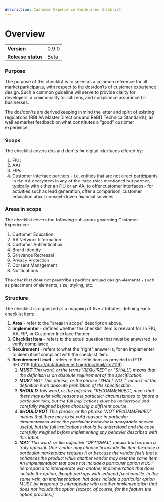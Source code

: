 ```yaml
---
description: Customer Experience Guidelines Checklist
---
```


# Overview

|                    |       |
| ------------------ | ----- |
| **Version**        | 0.9.0 |
| **Release status** | Beta  |

### Purpose

The purpose of this checklist is to serve as a common reference for all market participants, with respect to the dos/don'ts of customer experience design. Such a common guideline will serve to provide clarity for developers, a commonality for citizens, and compliance assurance for businesses.

The dos/don'ts are derived keeping in mind the letter and spirit of existing regulations (RBI AA Master Directions and ReBIT Technical Standards), as well as market feedback on what constitutes a "good" customer experience.

### Scope

The checklist covers dos and don'ts for digital interfaces offered by:

1. FIUs
2. AAs
3. FIPs
4. Customer interface partners - i.e. entities that are not direct participants in the AA ecosystem in any of the three roles mentioned but partner, typically with either an FIU or an AA, to offer customer interfaces - for activities such as lead generation, offer a comparison, customer education about consent-driven financial services.

### Areas in scope

The checklist covers the following sub-areas governing Customer Experience:

1. Customer Education
2. AA Network Information
3. Customer Authentication
4. Brand Identity
5. Grievance Redressal
6. Privacy Protection
7. Consent Management
8. Notifications

The checklist does not prescribe specifics around design elements - such as placement of elements, size, styling, etc.

### Structure

The checklist is organized as a mapping of five attributes, defining each checklist item:

1. **Area** - refer to the "areas in scope" description above.
2. **Implementer** - defines whether the checklist item is relevant for an FIU, AA, FIP, or Customer Interface Partner.
3. **Checklist Item** - refers to the actual question that must be answered, to verify compliance.
4. **Requirement** - refers to what the "right" answer is, for an implementer to deem itself compliant with the checklist item.
5. **Requirement Level** - refers to the definitions as provided in IETF RFC2119 (https://datatracker.ietf.org/doc/html/rfc2119)
   1. _**MUST** This word, or the terms "REQUIRED" or "SHALL", means that the definition is an absolute requirement of the specification._
   2. _**MUST** NOT This phrase, or the phrase "SHALL NOT", mean that the definition is an absolute prohibition of the specification._
   3. _**SHOULD** This word, or the adjective "RECOMMENDED", mean that there may exist valid reasons in particular circumstances to ignore a particular item, but the full implications must be understood and carefully weighed before choosing a different course._
   4. _**SHOULD NOT** This phrase, or the phrase "NOT RECOMMENDED" means that there may exist valid reasons in particular circumstances when the particular behavior is acceptable or even useful, but the full implications should be understood and the case carefully weighed before implementing any behavior described with this label._
   5. _**MAY** This word, or the adjective "OPTIONAL", means that an item is truly optional. One vendor may choose to include the item because a particular marketplace requires it or because the vendor feels that it enhances the product while another vendor may omit the same item. An implementation that does not include a particular option MUST be prepared to interoperate with another implementation that does include the option, though perhaps with reduced functionality. In the same vein, an implementation that does include a particular option MUST be prepared to interoperate with another implementation that does not include the option (except, of course, for the feature the option provides.)_

